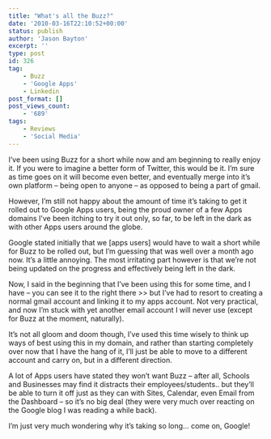 ```yaml
---
title: "What's all the Buzz?"
date: '2010-03-16T22:10:52+00:00'
status: publish
author: 'Jason Bayton'
excerpt: ''
type: post
id: 326
tag:
    - Buzz
    - 'Google Apps'
    - Linkedin
post_format: []
post_views_count:
    - '689'
tags:
    - Reviews
    - 'Social Media'
---
```

I’ve been using Buzz for a short while now and am beginning to really enjoy it. If you were to imagine a better form of Twitter, this would be it. I’m sure as time goes on it will become even better, and eventually merge into it’s own platform – being open to anyone – as opposed to being a part of gmail.

However, I’m still not happy about the amount of time it’s taking to get it rolled out to Google Apps users, being the proud owner of a few Apps domains I’ve been itching to try it out only, so far, to be left in the dark as with other Apps users around the globe.

Google stated initially that we \[apps users\] would have to wait a short while for Buzz to be rolled out, but I’m guessing that was well over a month ago now. It’s a little annoying. The most irritating part however is that we’re not being updated on the progress and effectively being left in the dark.

Now, I said in the beginning that I’ve been using this for some time, and I have – you can see it to the right there &gt;&gt; but I’ve had to resort to creating a normal gmail account and linking it to my apps account. Not very practical, and now I’m stuck with yet another email account I will never use (except for Buzz at the moment, naturally).

It’s not all gloom and doom though, I’ve used this time wisely to think up ways of best using this in my domain, and rather than starting completely over now that I have the hang of it, I’ll just be able to move to a different account and carry on, but in a different direction.

A lot of Apps users have stated they won’t want Buzz – after all, Schools and Businesses may find it distracts their employees/students.. but they’ll be able to turn it off just as they can with Sites, Calendar, even Email from the Dashboard – so it’s no big deal (they were very much over reacting on the Google blog I was reading a while back).

I’m just very much wondering why it’s taking so long… come on, Google!